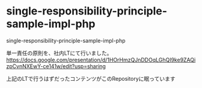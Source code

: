 # single-responsibility-principle-sample-impl-php
single-responsibility-principle-sample-impl-php

単一責任の原則を、社内LTにて行いました。  
https://docs.google.com/presentation/d/1HOrHmzQJnDDOqLGhQI9ke9ZAQizpCvnNXEwY-ce141w/edit?usp=sharing

上記のLTで行うはずだったコンテンツがこのRepositoryに眠っています

